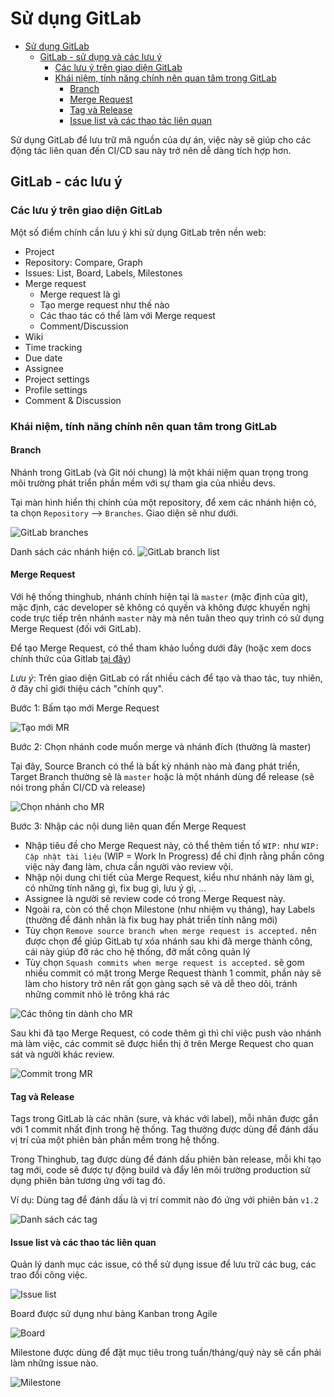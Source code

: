 # Sử dụng GitLab

- [Sử dụng GitLab](#s%E1%BB%AD-d%E1%BB%A5ng-gitlab)
  - [GitLab - sử dụng và các lưu ý](#gitlab---s%E1%BB%AD-d%E1%BB%A5ng-v%C3%A0-c%C3%A1c-l%C6%B0u-%C3%BD)
    - [Các lưu ý trên giao diện GitLab](#c%C3%A1c-l%C6%B0u-%C3%BD-tr%C3%AAn-giao-di%E1%BB%87n-gitlab)
    - [Khái niệm, tính năng chính nên quan tâm trong GitLab](#kh%C3%A1i-ni%E1%BB%87m-t%C3%ADnh-n%C4%83ng-ch%C3%ADnh-n%C3%AAn-quan-t%C3%A2m-trong-gitlab)
      - [Branch](#branch)
      - [Merge Request](#merge-request)
      - [Tag và Release](#tag-v%C3%A0-release)
      - [Issue list và các thao tác liên quan](#issue-list-v%C3%A0-c%C3%A1c-thao-t%C3%A1c-li%C3%AAn-quan)

Sử dụng GitLab để lưu trữ mã nguồn của dự án, việc này sẽ giúp cho các động tác
liên quan đến CI/CD sau này trở nên dễ dàng tích hợp hơn.

## GitLab - các lưu ý

### Các lưu ý trên giao diện GitLab

Một số điểm chính cần lưu ý khi sử dụng GitLab trên nền web:

- Project
- Repository: Compare, Graph
- Issues: List, Board, Labels, Milestones
- Merge request
  - Merge request là gì
  - Tạo merge request như thế nào
  - Các thao tác có thể làm với Merge request
  - Comment/Discussion
- Wiki
- Time tracking
- Due date
- Assignee
- Project settings
- Profile settings
- Comment & Discussion

### Khái niệm, tính năng chính nên quan tâm trong GitLab

#### Branch

Nhánh trong GitLab (và Git nói chung) là một khái niệm quan trọng trong môi
trường phát triển phần mềm với sự tham gia của nhiều devs.

Tại màn hình hiển thị chính của một repository, để xem các nhánh hiện có,
ta chọn `Repository` --> `Branches`. Giao diện sẽ như dưới.

![GitLab branches](../image/1-gitlab/gitlab-branch.png)

Danh sách các nhánh hiện có.
![GitLab branch list](../image/1-gitlab/gitlab-branch-list.png)

#### Merge Request

Với hệ thống thinghub, nhánh chính hiện tại là `master` (mặc định của git), mặc định, các
developer sẽ không có quyền và không được khuyến nghị code trực tiếp trên nhánh
`master` này mà nên tuân theo quy trình có sử dụng Merge Request (đối với
GitLab).

Để tạo Merge Request, có thể tham khảo luồng dưới đây (hoặc xem docs
chính thức của Gitlab [tại đây](http://10.60.156.11/help/user/project/repository/web_editor.md#tips))

_Lưu ý_: Trên giao diện GitLab có rất nhiều cách để tạo và thao tác,
tuy nhiên, ở đây chỉ giới thiệu cách "chính quy".

Bước 1: Bấm tạo mới Merge Request

![Tạo mới MR](../image/1-gitlab/merge-request-1.png)

Bước 2: Chọn nhánh code muốn merge và nhánh đích (thường là master)

Tại đây, Source Branch có thể là bất kỳ nhánh nào mà đang phát triển,
Target Branch thường sẽ là `master` hoặc là một nhánh dùng để release (sẽ nói
trong phần CI/CD và release)

![Chọn nhánh cho MR](../image/1-gitlab/merge-request-2.png)

Bước 3: Nhập các nội dung liên quan đến Merge Request

- Nhập tiêu đề cho Merge Request này, có thể thêm tiền tố `WIP:`
  như `WIP: Cập nhật tài liệu` (WIP = Work In Progress) để chỉ
  định rằng phần công việc này đang làm, chưa cần người vào review vội.
- Nhập nội dung chi tiết của Merge Request, kiểu như nhánh này làm gì,
  có những tính năng gì, fix bug gì, lưu ý gì, ...
- Assignee là người sẽ review code có trong Merge Request này.
- Ngoài ra, còn có thể chọn Milestone (như nhiệm vụ tháng),
  hay Labels (thường để đánh nhãn là fix bug hay phát triển tính năng mới)
- Tùy chọn `Remove source branch when merge request is accepted.` nên được chọn
  để giúp GitLab tự xóa nhánh sau khi đã merge thành công, cái này giúp đỡ rác
  cho hệ thống, đỡ mất công quản lý
- Tùy chọn `Squash commits when merge request is accepted.` sẽ gom nhiều commit
  có mặt trong Merge Request thành 1 commit, phần này sẽ làm cho history trở
  nên rất gọn gàng sạch sẽ và dễ theo dõi, tránh những commit nhỏ lẻ trông khá
  rác

![Các thông tin dành cho MR](../image/1-gitlab/merge-request-3.png)

Sau khi đã tạo Merge Request, có code thêm gì thì chỉ việc push vào
nhánh mà làm việc, các commit sẽ được hiển thị ở trên Merge Request cho
quan sát và người khác review.

![Commit trong MR](../image/1-gitlab/merge-request-4.png)

#### Tag và Release

Tags trong GitLab là các nhãn (sure, và khác với label), mỗi nhãn được gắn với
1 commit nhất định trong hệ thống. Tag thường được dùng để đánh dấu vị trí của
một phiên bản phần mềm trong hệ thống.

Trong Thinghub, tag được dùng để đánh dấu phiên bản release, mỗi khi tạo tag mới,
code sẽ được tự động build và đẩy lên môi trường production sử dụng phiên bản
tương ứng với tag đó.

Ví dụ: Dùng tag để đánh dấu là vị trí commit nào đó ứng với phiên bản `v1.2`

![Danh sách các tag](../image/1-gitlab/tag-list.png)

#### Issue list và các thao tác liên quan

Quản lý danh mục các issue, có thể sử dụng issue để lưu trữ các bug,
các trao đổi công việc.

![Issue list](../image/1-gitlab/issue-list.png)

Board được sử dụng như bảng Kanban trong Agile

![Board](../image/1-gitlab/board.png)

Milestone được dùng để đặt mục tiêu trong tuần/tháng/quý này sẽ cần phải làm
những issue nào.

![Milestone](../image/1-gitlab/milestone.png)

